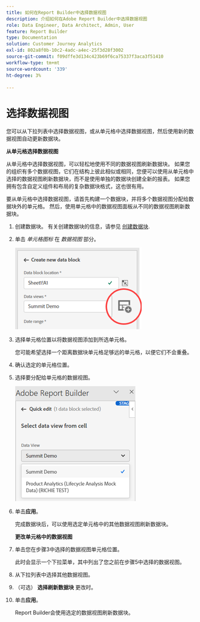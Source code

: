 ```yaml
---
title: 如何在Report Builder中选择数据视图
description: 介绍如何在Adobe Report Builder中选择数据视图
role: Data Engineer, Data Architect, Admin, User
feature: Report Builder
type: Documentation
solution: Customer Journey Analytics
exl-id: 802a8f0b-10c2-4adc-a4ec-25f3d28f3002
source-git-commit: f09dffe3d134c423b69f6ca75337f3aca3f51410
workflow-type: tm+mt
source-wordcount: '339'
ht-degree: 3%

---
```


# 选择数据视图

您可以从下拉列表中选择数据视图，或从单元格中选择数据视图，然后使用新的数据视图自动更新数据块。

**从单元格选择数据视图**

从单元格中选择数据视图，可以轻松地使用不同的数据视图刷新数据块。 如果您的组织有多个数据视图，它们在结构上彼此相似或相同，您便可以使用从单元格中选择的数据视图刷新数据块，而不是使用单独的数据块创建全新的报表。 如果您拥有包含自定义组件和布局的复杂数据块格式，这也很有用。

要从单元格中选择数据视图，请首先构建一个数据块，并将多个数据视图分配给数据块外的单元格。 然后，使用单元格中的数据视图面板从不同的数据视图刷新数据块。

1. 创建数据块。
有关创建数据块的信息，请参见 [创建数据块](/help/report-builder/create-a-data-block.md).

1. 单击 *单元格图标* 在 *数据视图* 部分。

   ![单元格图标](/help/report-builder/assets/cell-icon.png)

1. 选择单元格位置以将数据视图添加到所选单元格。

   您可能希望选择一个距离数据块单元格足够远的单元格，以便它们不会重叠。

1. 确认选定的单元格位置。

1. 选择要分配给单元格的数据视图。

   ![单元格图标](/help/report-builder/assets/select-data-view.png)

1. 单击&#x200B;**应用**。

   完成数据块后，可以使用选定单元格中的其他数据视图刷新数据块。

   **更改单元格中的数据视图**

1. 单击您在步骤3中选择的数据视图单元格位置。

   此时会显示一个下拉菜单，其中列出了您之前在步骤5中选择的数据视图。

1. 从下拉列表中选择其他数据视图。

1. （可选） **选择刷新数据块** 更改时。

1. 单击&#x200B;**应用**。

   Report Builder会使用选定的数据视图刷新数据块。
